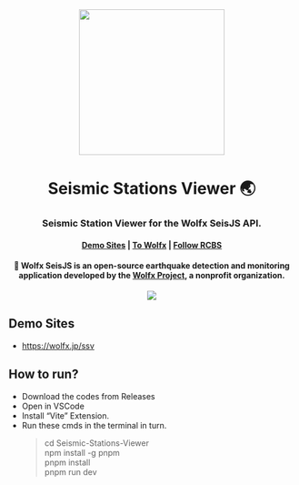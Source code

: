 <div align="center">
  <image width="256em" src="https://github.com/user-attachments/assets/84003231-98c7-4b10-a761-f5bcf01a3adb" />
 </div>
<h1 align="center">Seismic Stations Viewer 🌏</h1>

<h3 align="center">Seismic Station Viewer for the Wolfx SeisJS API. </h3>

<h4 align="center">
<a href=wolfx.jp/ssv>Demo Sites</a> | 
<a href=wolfx.jp>To Wolfx</a> |
<a href=x.com/realcodestudio>Follow RCBS</a>

<div align="center">
<h4 align="center"> 🚨 Wolfx SeisJS is an open-source earthquake detection and monitoring application developed by the <a href=https://github.com/WolfxProject>Wolfx Project</a>, a nonprofit organization. </h3>
 
 </div>
<div align="center">
  <image src="https://github.com/user-attachments/assets/ee4583a2-4f34-4b84-928b-8ef19962fdc7" />
</div>

## Demo Sites
- https://wolfx.jp/ssv

## How to run?
- Download the codes from Releases
- Open in VSCode
- Install “Vite” Extension.
- Run these cmds in the terminal in turn.
  > cd Seismic-Stations-Viewer<br>
  > npm install -g pnpm<br>
  > pnpm install<br>
  > pnpm run dev<br>
